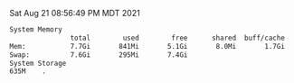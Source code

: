 Sat Aug 21 08:56:49 PM MDT 2021
```bash
System Memory
               total        used        free      shared  buff/cache   available
Mem:           7.7Gi       841Mi       5.1Gi       8.0Mi       1.7Gi       6.5Gi
Swap:          7.6Gi       295Mi       7.4Gi
System Storage
635M	.
```
```bash
